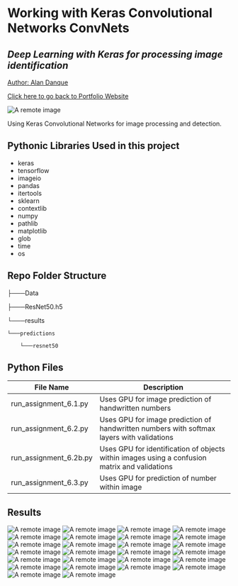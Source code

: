 
# Working with Keras Convolutional Networks ConvNets
## _Deep Learning with Keras for processing image identification_

<a href="https://www.linkedin.com/in/alandanque"> Author: Alan Danque </a>

<a href="https://adanque.github.io/">Click here to go back to Portfolio Website </a>

![A remote image](https://adanque.github.io/assets/img/KerasConvolutional.jpg)

Using Keras Convolutional Networks for image processing and detection.

## Pythonic Libraries Used in this project
- keras
- tensorflow
- imageio
- pandas
- itertools
- sklearn
- contextlib
- numpy
- pathlib
- matplotlib
- glob
- time
- os

## Repo Folder Structure

├───Data

├───ResNet50.h5

└───results

    └───predictions

        └───resnet50

## Python Files 

| File Name  | Description |
| ------ | ------ |
| run_assignment_6.1.py | Uses GPU for image prediction of handwritten numbers |
| run_assignment_6.2.py | Uses GPU for image prediction of handwritten numbers with softmax layers with validations |
| run_assignment_6.2b.py | Uses GPU for identification of objects within images using a confusion matrix and validations |
| run_assignment_6.3.py | Uses GPU for prediction of number within image |

## Results

![A remote image](https://github.com/adanque/Working-with-Keras-Convolutional-Networks-ConvNets/blob/main/results/Assignment_6.1_Confusion%20Matrix.png)
![A remote image](https://github.com/adanque/Working-with-Keras-Convolutional-Networks-ConvNets/blob/main/results/Assignment_6.1_Correct%20Predictions%20Sample.png)
![A remote image](https://github.com/adanque/Working-with-Keras-Convolutional-Networks-ConvNets/blob/main/results/Assignment_6.1_Digit%20Review.png)
![A remote image](https://github.com/adanque/Working-with-Keras-Convolutional-Networks-ConvNets/blob/main/results/Assignment_6.1_imagetopredict.png)
![A remote image](https://github.com/adanque/Working-with-Keras-Convolutional-Networks-ConvNets/blob/main/results/Assignment_6.1_Incorrect%20Predictions.png)
![A remote image](https://github.com/adanque/Working-with-Keras-Convolutional-Networks-ConvNets/blob/main/results/Assignment_6.1_Model%20Accuracy%20Validation.png)
![A remote image](https://github.com/adanque/Working-with-Keras-Convolutional-Networks-ConvNets/blob/main/results/Assignment_6.1_Model%20Loss%20Validation.png)
![A remote image](https://github.com/adanque/Working-with-Keras-Convolutional-Networks-ConvNets/blob/main/results/Assignment_6.1_Pixel%20Value%20Distribution.png)
![A remote image](https://github.com/adanque/Working-with-Keras-Convolutional-Networks-ConvNets/blob/main/results/Assignment_6.1_Sample%20Review%20of%209%20Digits.png)
![A remote image](https://github.com/adanque/Working-with-Keras-Convolutional-Networks-ConvNets/blob/main/results/Assignment_6.2A_Confusion%20Matrix.png)
![A remote image](https://github.com/adanque/Working-with-Keras-Convolutional-Networks-ConvNets/blob/main/results/Assignment_6.2A_Correct%20Predictions%20Sample.png)
![A remote image](https://github.com/adanque/Working-with-Keras-Convolutional-Networks-ConvNets/blob/main/results/Assignment_6.2A_Incorrect%20Predictions.png)
![A remote image](https://github.com/adanque/Working-with-Keras-Convolutional-Networks-ConvNets/blob/main/results/Assignment_6.2A_Sample%20Review%20of%209%20CiFar%20Image.png)
![A remote image](https://github.com/adanque/Working-with-Keras-Convolutional-Networks-ConvNets/blob/main/results/Assignment_6.2A_Summarized_Diagnostics_Plot.png)
![A remote image](https://github.com/adanque/Working-with-Keras-Convolutional-Networks-ConvNets/blob/main/results/Assignment_6.2B_Confusion%20Matrix.png)
![A remote image](https://github.com/adanque/Working-with-Keras-Convolutional-Networks-ConvNets/blob/main/results/Assignment_6.2B_Correct%20Predictions%20Sample.png)
![A remote image](https://github.com/adanque/Working-with-Keras-Convolutional-Networks-ConvNets/blob/main/results/Assignment_6.2B_Incorrect%20Predictions.png)
![A remote image](https://github.com/adanque/Working-with-Keras-Convolutional-Networks-ConvNets/blob/main/results/Assignment_6.2B_Sample%20Review%20of%209%20CiFar%20Image.png)
![A remote image](https://github.com/adanque/Working-with-Keras-Convolutional-Networks-ConvNets/blob/main/results/Assignment_6.2B_Summarized_Diagnostics_Plot.png)
![A remote image](https://github.com/adanque/Working-with-Keras-Convolutional-Networks-ConvNets/blob/main/results/Assignment_6.2_Confusion%20Matrix.png)
![A remote image](https://github.com/adanque/Working-with-Keras-Convolutional-Networks-ConvNets/blob/main/results/Assignment_6.2_Correct%20Predictions%20Sample.png)
![A remote image](https://github.com/adanque/Working-with-Keras-Convolutional-Networks-ConvNets/blob/main/results/Assignment_6.2_Incorrect%20Predictions.png)
![A remote image](https://github.com/adanque/Working-with-Keras-Convolutional-Networks-ConvNets/blob/main/results/Assignment_6.2_Sample%20Review%20of%209%20CiFar%20Image.png)
![A remote image](https://github.com/adanque/Working-with-Keras-Convolutional-Networks-ConvNets/blob/main/results/Assignment_6.2_Summarized_Diagnostics_Plot.png)
![A remote image](https://github.com/adanque/Working-with-Keras-Convolutional-Networks-ConvNets/blob/main/results/Assignment_6.2_Summarized_Diagnostics_Plot_Epochs_10.png)
![A remote image](https://github.com/adanque/Working-with-Keras-Convolutional-Networks-ConvNets/blob/main/results/Assignment_6.2_Summarized_Diagnostics_Plot_Epochs_30.png)
